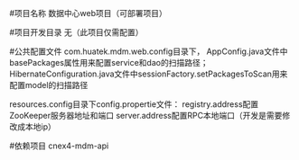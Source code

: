 #项目名称
数据中心web项目（可部署项目）

#项目开发目录
无（此项目仅需配置）

#公共配置文件
com.huatek.mdm.web.config目录下，
AppConfig.java文件中basePackages属性用来配置service和dao的扫描路径；
HibernateConfiguration.java文件中sessionFactory.setPackagesToScan用来配置model的扫描路径

resources.config目录下config.propertie文件：
registry.address配置ZooKeeper服务器地址和端口
server.address配置RPC本地端口（开发是需要修改成本地ip）

#依赖项目
cnex4-mdm-api